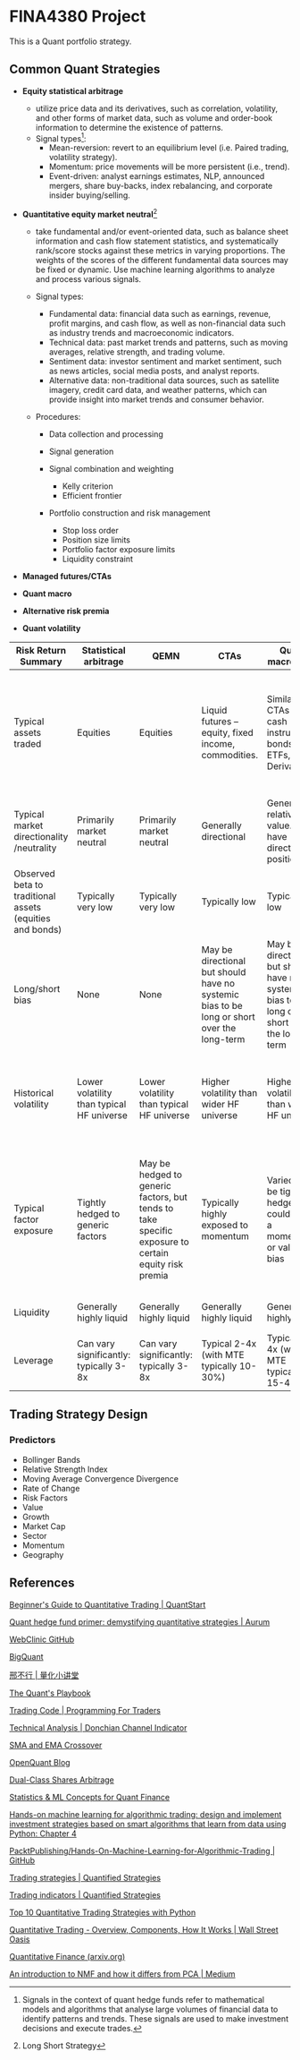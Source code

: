 # FINA4380 Project

This is a Quant portfolio strategy.

## Common Quant Strategies

- **Equity statistical arbitrage**
  - utilize price data and its derivatives, such as correlation, volatility, and other forms of market data, such as volume and order-book information to determine the existence of patterns. 
  - Signal types[^1]:
    - Mean-reversion: revert to an equilibrium level (i.e. Paired trading, volatility strategy). 
    - Momentum: price movements will be more persistent (i.e., trend).
    - Event-driven: analyst earnings estimates, NLP, announced mergers, share buy-backs, index rebalancing, and corporate insider buying/selling.
- **Quantitative equity market neutral**[^2]
  - take fundamental and/or event-oriented data, such as balance sheet information and cash flow statement statistics, and systematically rank/score stocks against these metrics in varying proportions. The weights of the scores of the different fundamental data sources may be fixed or dynamic. Use machine learning algorithms to analyze and process various signals. 
  - Signal types:
    - Fundamental data: financial data such as earnings, revenue, profit margins, and cash flow, as well as non-financial data such as industry trends and macroeconomic indicators.
    - Technical data: past market trends and patterns, such as moving averages, relative strength, and trading volume.
    - Sentiment data: investor sentiment and market sentiment, such as news articles, social media posts, and analyst reports.
    - Alternative data: non-traditional data sources, such as satellite imagery, credit card data, and weather patterns, which can provide insight into market trends and consumer behavior.

  - Procedures:
    - Data collection and processing
    - Signal generation
    - Signal combination and weighting
      - Kelly criterion
      - Efficient frontier

    - Portfolio construction and risk management
      - Stop loss order
      - Position size limits
      - Portfolio factor exposure limits
      - Liquidity constraint

- **Managed futures/CTAs**
- **Quant macro**
- **Alternative risk premia**
- **Quant volatility**

| Risk Return Summary                                      | Statistical arbitrage                     | QEMN                                                                                                | CTAs                                                                                       | Quant macro/GAA                                                                            | Alternative risk premia                                                                                          |
| -------------------------------------------------------- | ----------------------------------------- | --------------------------------------------------------------------------------------------------- | ------------------------------------------------------------------------------------------ | ------------------------------------------------------------------------------------------ | ---------------------------------------------------------------------------------------------------------------- |
| Typical assets traded                                    | Equities                                  | Equities                                                                                            | Liquid futures – equity, fixed income, commodities.                                        | Similar to CTAs + cash instruments, bonds, FX, ETFs, Derivatives                           | Primarily equities, but may also trade some derivatives and instruments similar to quant macro                   |
| Typical market directionality /neutrality                | Primarily market neutral                  | Primarily market neutral                                                                            | Generally directional                                                                      | Generally relative value. Some have directional positions                                  | Generally market neutral long-term (some exceptions)                                                             |
| Observed beta to traditional assets (equities and bonds) | Typically very low                        | Typically very low                                                                                  | Typically low                                                                              | Typically low                                                                              | Typically low to moderate                                                                                        |
| Long/short bias                                          | None                                      | None                                                                                                | May be directional but should have no systemic bias to be long or short over the long-term | May be directional but should have no systemic bias to be long or short over the long-term | Typically no bias                                                                                                |
| Historical volatility                                    | Lower volatility than typical HF universe | Lower volatility than typical HF universe                                                           | Higher volatility than wider HF universe                                                   | Higher volatility than wider HF universe                                                   | Potential exposure to large factor moves – can be large/long drawdowns                                           |
| Typical factor exposure                                  | Tightly hedged to generic factors         | May be hedged to generic factors, but tends to take specific exposure to certain equity risk premia | Typically highly exposed to momentum                                                       | Varied, may be tightly hedged; could have a momentum or value bias                         | High factor exposure by design. Typical ARP fund looks to offer diversified exposure to many risk-premia factors |
| Liquidity                                                | Generally highly liquid                   | Generally highly liquid                                                                             | Generally highly liquid                                                                    | Generally highly liquid                                                                    | Generally highly liquid                                                                                          |
| Leverage                                                 | Can vary significantly: typically 3-8x    | Can vary significantly: typically 3-8x                                                              | Typical 2-4x (with MTE typically 10-30%)                                                   | Typical 2-4x (with MTE typically 15-40%)                                                   | Varied (typically 1.5 to 2.0x)                                                                                   |

## Trading Strategy Design

### Predictors

- Bollinger Bands
- Relative Strength Index
- Moving Average Convergence Divergence
- Rate of Change
- Risk Factors
- Value
- Growth
- Market Cap
- Sector
- Momentum
- Geography

## References

[Beginner's Guide to Quantitative Trading | QuantStart](https://www.quantstart.com/articles/Beginners-Guide-to-Quantitative-Trading/)

[Quant hedge fund primer: demystifying quantitative strategies | Aurum](https://www.aurum.com/insight/thought-piece/quant-hedge-fund-strategies-explained/)

[WebClinic GitHub](https://github.com/webclinic017)

[BigQuant](https://bigquant.com/)

[邢不行 | 量化小讲堂](https://www.quantclass.cn/home)

[The Quant's Playbook](https://quantgalore.substack.com/)

[Trading Code | Programming For Traders](https://www.tradingcode.net/)

[Technical Analysis | Donchian Channel Indicator](https://medium.com/gitconnected/an-algo-trading-strategy-which-made-8-371-a-python-case-study-58ed12a492dc)

[SMA and EMA Crossover](https://forexop.com/strategy/sma-and-ema-crossover/)

[OpenQuant Blog](https://openquant.co/blog)

[Dual-Class Shares Arbitrage](https://alphaarchitect.com/2011/03/dual-class-shares-a-first-class-strategy/)

[Statistics & ML Concepts for Quant Finance](https://openquant.co/blog/statistics-and-ml-concepts-for-quant-finance-interview)

[Hands-on machine learning for algorithmic trading: design and implement investment strategies based on smart algorithms that learn from data using Python: Chapter 4](https://julac-cuhk.primo.exlibrisgroup.com/discovery/fulldisplay?docid=alma991039741106303407&context=L&vid=852JULAC_CUHK:CUHK&lang=en&search_scope=All&adaptor=Local)

[PacktPublishing/Hands-On-Machine-Learning-for-Algorithmic-Trading | GitHub](https://github.com/PacktPublishing/Hands-On-Machine-Learning-for-Algorithmic-Trading)

[Trading strategies | Quantified Strategies](https://www.quantifiedstrategies.com/category/trading-strategies/)

[Trading indicators | Quantified Strategies](https://www.quantifiedstrategies.com/category/trading-indicators/)

[Top 10 Quantitative Trading Strategies with Python](https://zodiactrading.medium.com/top-10-quantitative-trading-strategies-with-python-82b1eff67650)

[Quantitative Trading - Overview, Components, How It Works | Wall Street Oasis](https://www.wallstreetoasis.com/resources/skills/trading-investing/quantitative-trading)

[Quantitative Finance (arxiv.org)](https://arxiv.org/archive/q-fin)

[An introduction to NMF and how it differs from PCA | Medium](https://medium.com/@354047384/an-introduction-to-nmf-and-how-it-differs-from-pca-3d8e4080df83)

[^1]: Signals in the context of quant hedge funds refer to mathematical models and algorithms that analyse large volumes of financial data to identify patterns and trends. These signals are used to make investment decisions and execute trades.
[^2]: Long Short Strategy
